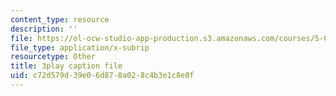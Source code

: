 ```yaml
---
content_type: resource
description: ''
file: https://ol-ocw-studio-app-production.s3.amazonaws.com/courses/5-08j-biological-chemistry-ii-spring-2016/c72d579d39e06d878a028c4b3e1c8e0f_itczDSdRY00.srt
file_type: application/x-subrip
resourcetype: Other
title: 3play caption file
uid: c72d579d-39e0-6d87-8a02-8c4b3e1c8e0f
---
```

